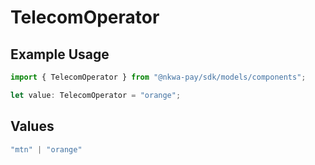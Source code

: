 # TelecomOperator

## Example Usage

```typescript
import { TelecomOperator } from "@nkwa-pay/sdk/models/components";

let value: TelecomOperator = "orange";
```

## Values

```typescript
"mtn" | "orange"
```